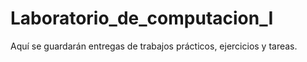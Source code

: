 # Laboratorio_de_computacion_I
Aquí se guardarán entregas de trabajos prácticos, ejercicios y tareas. 
